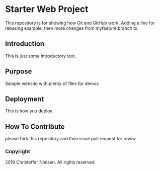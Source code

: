 # Starter Web Project

This repository is for showing how Git and GitHub work.
Adding a line for rebasing example, then
more changes from myfeature branch to.

## Introduction

This is just some introductory text.

## Purpose

Sample website with plenty of files for demos

## Deployment

This is how you deploy.

## How To Contribute

please fork this repository and then issue pull request for rewiw

### Copyright

2019 Christoffer Nielsen. All rights reserved.